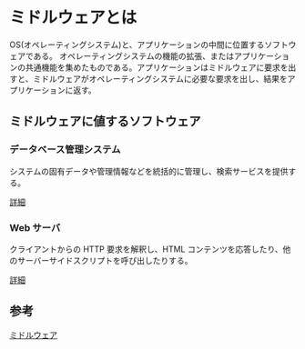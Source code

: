 # ミドルウェアとは

OS(オペレーティングシステム)と、アプリケーションの中間に位置するソフトウェアである。
オペレーティングシステムの機能の拡張、またはアプリケーションの共通機能を集めたものである。アプリケーションはミドルウェアに要求を出すと、ミドルウェアがオペレーティングシステムに必要な要求を出し、結果をアプリケーションに返す。

## ミドルウェアに値するソフトウェア

### データベース管理システム

システムの固有データや管理情報などを統括的に管理し、検索サービスを提供する。

[詳細](./database.md)

### Web サーバ

クライアントからの HTTP 要求を解釈し、HTML コンテンツを応答したり、他のサーバーサイドスクリプトを呼び出したりする。

[詳細](./web-server.md)

## 参考

[ミドルウェア](https://ja.wikipedia.org/wiki/%E3%83%9F%E3%83%89%E3%83%AB%E3%82%A6%E3%82%A7%E3%82%A2)
